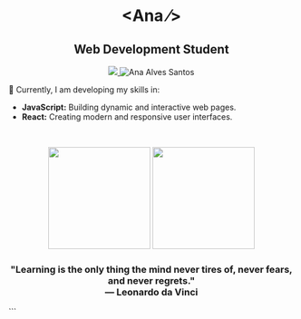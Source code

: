 <h1 align="center"><span color="blue">&lt;</span>Ana <span>&frasl;&gt;</span></h1>
<h2 align="center">Web Development Student</h2>
<p align="center">
  <a href="https://www.linkedin.com/in/ana-alves-santos/">
    <img src="https://img.shields.io/badge/-LinkedIn-blue?style=flat-square&logo=Linkedin&logoColor=white" />
  </a>
  </a>
  <img src="https://komarev.com/ghpvc/?username=ana-alves-santos" alt="Ana Alves Santos" />
</p>

🌱 Currently, I am developing my skills in:

- **JavaScript:** Building dynamic and interactive web pages.    
- **React:** Creating modern and responsive user interfaces.

<br /> <p align="center"> <img height="180em" src="https://github-readme-stats.vercel.app/api?username=ana-alves-santos&show_icons=true&theme=radical" /> <img height="180em" src="https://github-readme-stats.vercel.app/api/top-langs/?username=ana-alves-santos&layout=compact&langs_count=5&theme=radical" /> </p> <h3 align="center"> "Learning is the only thing the mind never tires of, never fears, and never regrets." <br />— Leonardo da Vinci </h3> ```
